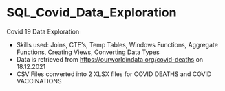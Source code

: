 # SQL_Covid_Data_Exploration

Covid 19 Data Exploration 

* Skills used: Joins, CTE's, Temp Tables, Windows Functions, Aggregate Functions, Creating Views, Converting Data Types
* Data is retrieved from https://ourworldindata.org/covid-deaths on 18.12.2021
* CSV Files converted into 2 XLSX files for COVID DEATHS and COVID VACCINATIONS
